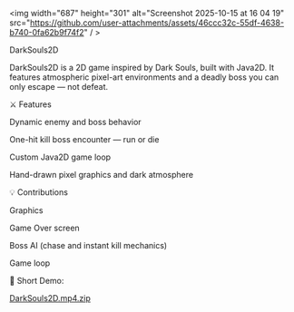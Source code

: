 <img width="687" height="301" alt="Screenshot 2025-10-15 at 16 04 19" src="https://github.com/user-attachments/assets/46ccc32c-55df-4638-b740-0fa62b9f74f2" /                                               >

DarkSouls2D

DarkSouls2D is a 2D game inspired by Dark Souls, built with Java2D. It features atmospheric pixel-art environments and a deadly boss you can only escape — not defeat.

⚔️ Features

Dynamic enemy and boss behavior

One-hit kill boss encounter — run or die

Custom Java2D game loop

Hand-drawn pixel graphics and dark atmosphere

💡 Contributions

Graphics

Game Over screen

Boss AI (chase and instant kill mechanics)

Game loop

 🔴 Short Demo:

[DarkSouls2D.mp4.zip](https://github.com/user-attachments/files/22928926/DarkSouls2D.mp4.zip)

